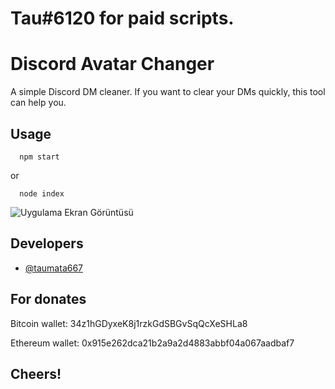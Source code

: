 # Tau#6120 for paid scripts.

# Discord Avatar Changer

A simple Discord DM cleaner. If you want to clear your DMs quickly, this tool can help you.
 
## Usage

```
  npm start
```
or
```
  node index
```
![Uygulama Ekran Görüntüsü](https://i.imgur.com/YDkYf5V.gif)

## Developers

- [@taumata667](https://www.github.com/taumata667)

## For donates

Bitcoin wallet: 34z1hGDyxeK8j1rzkGdSBGvSqQcXeSHLa8

Ethereum wallet: 0x915e262dca21b2a9a2d4883abbf04a067aadbaf7

## Cheers!
